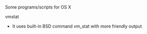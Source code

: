 Some programs/scripts for OS X

vmstat
- It uses built-in BSD command vm\_stat with more friendly output


